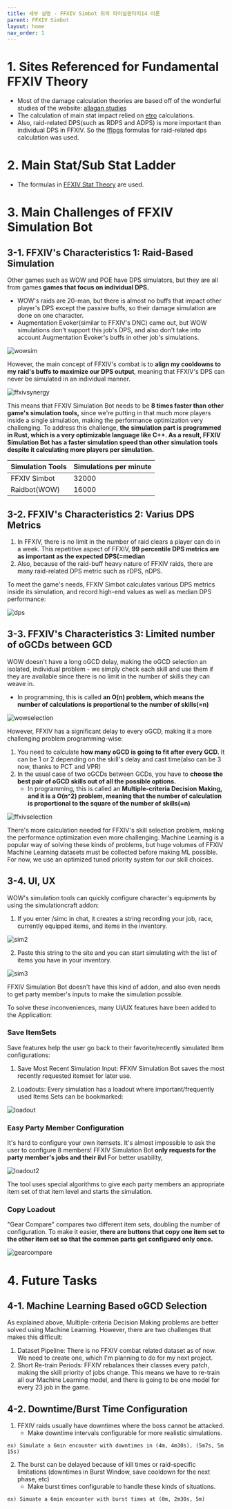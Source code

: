 ```yaml
---
title: 세부 설명 - FFXIV Simbot 뒤의 파이널판타지14 이론
parent: FFXIV Simbot 
layout: home
nav_order: 1
---
```


# 1. Sites Referenced for Fundamental FFXIV Theory 
* Most of the damage calculation theories are based off of the wonderful studies of the website: [allagan studies](https://www.akhmorning.com/allagan-studies/)
* The calculation of main stat impact relied on [etro](https://etro.gg) calculations.
* Also, raid-related DPS(such as RDPS and ADPS) is more important than individual DPS in FFXIV. So the [fflogs](https://www.fflogs.com) formulas for raid-related dps calculation was used.

# 2. Main Stat/Sub Stat Ladder 
* The formulas in [FFXIV Stat Theory](../ffxivtheory) are used.

# 3. Main Challenges of FFXIV Simulation Bot 
## 3-1. FFXIV's Characteristics 1: Raid-Based Simulation
Other games such as WOW and POE have DPS simulators, but they are all from games **games that focus on individual DPS.**
  * WOW's raids are 20-man, but there is almost no buffs that impact other player's DPS except the passive buffs, so their damage simulation are done on one character. 
  * Augmentation Evoker(similar to FFXIV's DNC) came out, but WOW simulations don't support this job's DPS, and also don't take into account Augmentation Evoker's buffs in other job's simulations.

![wowsim](../../images/wowsimen.png)

However, the main concept of FFXIV's combat is to **align my cooldowns to my raid's buffs to maximize our DPS output**, meaning that FFXIV's DPS can never be simulated in an individual manner.

![ffxivsynergy](../../images/ffxivsynergyen.png)

This means that FFXIV Simulation Bot needs to be **8 times faster than other game's simulation tools,** since we're putting in that much more players inside a single simulation, making the performance optimization very challenging.
To address this challenge, **the simulation part is programmed in Rust, which is a very optimizable language like C++. As a result, FFXIV Simulation Bot has a faster simulation speed than other simulation tools despite it calculating more players per simulation.**

Simulation Tools | Simulations per minute |
--|--
FFXIV Simbot | 32000 |
Raidbot(WOW) | 16000 |


## 3-2. FFXIV's Characteristics 2: Varius DPS Metrics
1. In FFXIV, there is no limit in the number of raid clears a player can do in a week. This repetitive aspect of FFXIV, **99 percentile DPS metrics are as important as the expected DPS(=median**
2. Also, because of the raid-buff heavy nature of FFXIV raids, there are many raid-related DPS metric such as rDPS, nDPS.

To meet the game's needs, FFXIV Simbot calculates various DPS metrics inside its simulation, and record high-end values as well as median DPS performance:

![dps](../../images/dps.png)


## 3-3. FFXIV's Characteristics 3: Limited number of oGCDs between GCD
WOW doesn't have a long oGCD delay, making the oGCD selection an isolated, individual problem - we simply check each skill and use them if they are available since there is no limit in the number of skills they can weave in.
   * In programming, this is called **an O(n) problem, which means the number of calculations is proportional to the number of skills(=n)**

![wowselection](../../images/ffxivselection1en.png)


However, FFXIV has a significant delay to every oGCD, making it a more challenging problem programming-wise:
1) You need to calculate **how many oGCD is going to fit after every GCD.** It can be 1 or 2 depending on the skill's delay and cast time(also can be 3 now, thanks to PCT and VPR)
2) In the usual case of two oGCDs between GCDs, you have to **choose the best pair of oGCD skills out of all the possible options.**
   * In programming, this is called an **Multiple-criteria Decision Making, and it is a O(n^2) problem, meaning that the number of calculation is proportional to the square of the number of skills(=n)**

![ffxivselection](../../images/ffxivselection2en.png)

There's more calculation needed for FFXIV's skill selection problem, making the performance optimization even more challenging. 
Machine Learning is a popular way of solving these kinds of problems, but huge volumes of FFXIV Machine Learning datasets must be collected before making ML possible. For now, we use an optimized tuned priority system for our skill choices. 

## 3-4. UI, UX 
WOW's simulation tools can quickly configure character's equipments by using the simulationcraft addon:

1. If you enter /simc in chat, it creates a string recording your job, race, currently equipped items, and items in the inventory. 

![sim2](../../images/wowsim2.png)

2. Paste this string to the site and you can start simulating with the list of items you have in your inventory.

![sim3](../../images/wowsim3.png)


FFXIV Simulation Bot doesn't have this kind of addon, and also even needs to get party member's inputs to make the simulation possible.

To solve these inconveniences, many UI/UX features have been added to the Application:

### Save ItemSets
Save features help the user go back to their favorite/recently simulated Item configurations:

1. Save Most Recent Simulation Input: FFXIV Simulation Bot saves the most recently requested itemset for later use.

2. Loadouts: Every simulation has a loadout where important/frequently used Items Sets can be bookmarked:

![loadout](../../images/loadout.png)


### Easy Party Member Configuration
It's hard to configure your own itemsets. It's almost impossible to ask the user to configure 8 members!
FFXIV Simulation Bot **only requests for the party member's jobs and their ilvl** For better usability, 

![loadout2](../../images/loadout2.png)

The tool uses special algorithms to give each party members an appropriate item set of that item level and starts the simulation.

### Copy Loadout
"Gear Compare" compares two different item sets, doubling the number of configuration. To make it easier, **there are buttons that copy one item set to the other item set so that the common parts get configured only once.**

![gearcompare](../../images/ffxivui.png)


# 4. Future Tasks 
## 4-1. Machine Learning Based oGCD Selection 
As explained above, Multiple-criteria Decision Making problems are better solved using Machine Learning.
However, there are two challenges that makes this difficult:

1) Dataset Pipeline: There is no FFXIV combat related dataset as of now. We need to create one, which I'm planning to do for my next project.
2) Short Re-train Periods: FFXIV rebalances their classes every patch, making the skill priority of jobs change. This means we have to re-train all our Machine Learning model, and there is going to be one model for every 23 job in the game.


## 4-2. Downtime/Burst Time Configuration 
1. FFXIV raids usually have downtimes where the boss cannot be attacked.
   * Make downtime intervals configurable for more realistic simulations.
```
ex) Simulate a 6min encounter with downtimes in (4m, 4m30s), (5m7s, 5m 15s)
```

2. The burst can be delayed because of kill times or raid-specific limitations (downtimes in Burst Window, save cooldown for the next phase, etc)
   * Make burst times configurable to handle these kinds of situations. 
```
ex) Simuate a 6min encounter with burst times at (0m, 2m30s, 5m)
```
